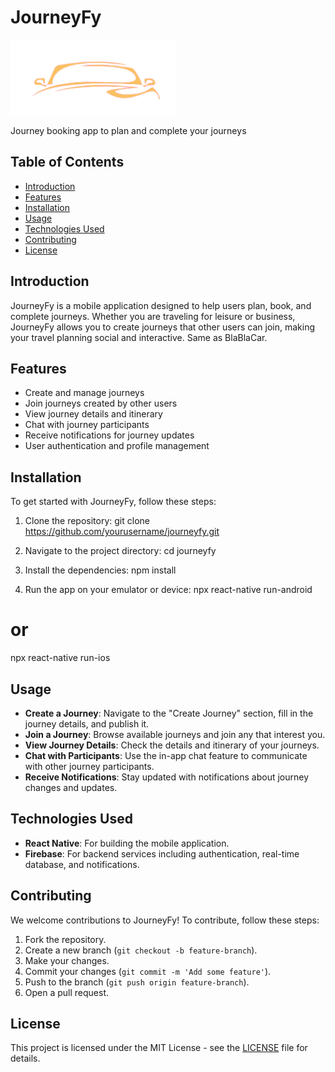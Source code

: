 # JourneyFy
![JourneyFy](./assets/app_color_icon.png)

Journey booking app to plan and complete your journeys



## Table of Contents
- [Introduction](#introduction)
- [Features](#features)
- [Installation](#installation)
- [Usage](#usage)
- [Technologies Used](#technologies-used)
- [Contributing](#contributing)
- [License](#license)

## Introduction
JourneyFy is a mobile application designed to help users plan, book, and complete journeys. Whether you are traveling for leisure or business, JourneyFy allows you to create journeys that other users can join, making your travel planning social and interactive. Same as BlaBlaCar.

## Features
- Create and manage journeys
- Join journeys created by other users
- View journey details and itinerary
- Chat with journey participants
- Receive notifications for journey updates
- User authentication and profile management

## Installation
To get started with JourneyFy, follow these steps:

1. Clone the repository:
git clone https://github.com/yourusername/journeyfy.git

2. Navigate to the project directory:
cd journeyfy

3. Install the dependencies:
npm install

4. Run the app on your emulator or device:
npx react-native run-android
# or
npx react-native run-ios

## Usage
- **Create a Journey**: Navigate to the "Create Journey" section, fill in the journey details, and publish it.
- **Join a Journey**: Browse available journeys and join any that interest you.
- **View Journey Details**: Check the details and itinerary of your journeys.
- **Chat with Participants**: Use the in-app chat feature to communicate with other journey participants.
- **Receive Notifications**: Stay updated with notifications about journey changes and updates.

## Technologies Used
- **React Native**: For building the mobile application.
- **Firebase**: For backend services including authentication, real-time database, and notifications.

## Contributing
We welcome contributions to JourneyFy! To contribute, follow these steps:

1. Fork the repository.
2. Create a new branch (`git checkout -b feature-branch`).
3. Make your changes.
4. Commit your changes (`git commit -m 'Add some feature'`).
5. Push to the branch (`git push origin feature-branch`).
6. Open a pull request.

## License
This project is licensed under the MIT License - see the [LICENSE](LICENSE) file for details.
